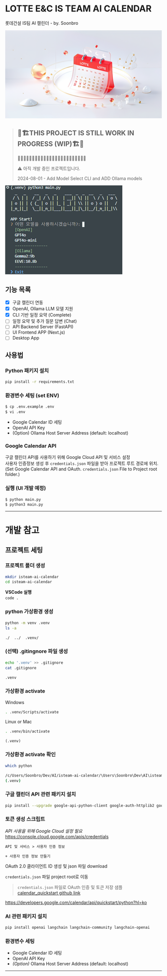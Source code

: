 # LOTTE E&C IS TEAM AI CALENDAR

롯데건설 IS팀 AI 캘린더 - by. Soonbro

![Alt text](images/isteam_ai_calendar_key_visual.png)

> ## 🚧🏗️THIS PROJECT IS STILL WORK IN PROGRESS (WIP)🏗️🚧
>
> 🚧🚧🚧🚧🚧🚧🚧🚧🚧🚧🚧🚧🚧🚧🚧🚧🚧🚧🚧🚧🚧🚧🚧🚧
>
> ⚠️ 아직 개발 중인 프로젝트입니다.
>
> 2024-08-01 - Add Model Select CLI and ADD Ollama models

![Alt text](images/image.png)

## 기능 목록

- [x] 구글 캘린더 연동
- [x] OpenAI, Ollama LLM 모델 지원
- [x] CLI 기반 일정 요약 (Complete)
- [ ] 일정 요약 및 추가 질문 답변 (Chat)
- [ ] API Backend Server (FastAPI)
- [ ] UI Frontend APP (Next.js)
- [ ] Desktop App

## 사용법

### Python 패키지 설치

```bash
pip install -r requirements.txt
```

### 환경변수 세팅 (set ENV)

```bash
$ cp .env.example .env
$ vi .env
```

- Google Calendar ID 세팅
- OpenAI API Key
- (Option) Ollama Host Server Address (default: localhost)

### Google Calendar API

구글 캘린더 API를 사용하기 위해 Google Cloud API 및 서비스 설정  
사용자 인증정보 생성 후 `credentials.json` 파일을 받아 프로젝트 루트 경로에 위치.  
(Set Google Calendar API and OAuth. `credentials.json` File to Project root folder.)

### 실행 (UI 개발 예정)

```
$ python main.py
$ python3 main.py
```

---

# 개발 참고

## 프로젝트 세팅

### 프로젝트 폴더 생성

```bash
mkdir isteam-ai-calendar
cd isteam-ai-calendar
```

**VSCode 실행**  
`code .`

### python 가상환경 생성

```bash
python -m venv .venv
ls -a
```

`./  ../  .venv/`

### (선택) .gitingnore 파일 생성

```bash
echo '.venv' >> .gitignore
cat .gitignore
```

`.venv`

### 가상환경 activate

Windows

```bash
. .venv/Scripts/activate
```

Linux or Mac

```bash
. .venv/bin/activate
```

`(.venv)`

### 가상환경 activate 확인

```bash
which python
```

```bash
/c/Users/Soonbro/Dev/AI/isteam-ai-calendar/\Users\Soonbro\Dev\AI\isteam-ai-calendar\.venv/Scripts/python
(.venv)
```

### 구글 캘린더 API 관련 패키지 설치

```bash
pip install --upgrade google-api-python-client google-auth-httplib2 google-auth-oauthlib
```

### 토큰 생성 스크립트

_API 사용을 위해 Google Cloud 설정 필요_
https://console.cloud.google.com/apis/credentials

`API 및 서비스 > 사용자 인증 정보`

`+ 사용자 인증 정보 만들기`

OAuth 2.0 클라이언트 ID 생성 및 json 파일 download

`credentials.json` 파일 project root로 이동

> `credentials.json` 파일로 OAuth 인증 및 토큰 저장 샘플
> [calendar_quickstart github link](https://github.com/googleworkspace/python-samples/blob/master/calendar/quickstart/quickstart.py)

https://developers.google.com/calendar/api/quickstart/python?hl=ko

### AI 관련 패키지 설치

```bash
pip install openai langchain langchain-community langchain-openai
```

### 환경변수 세팅

- Google Calendar ID 세팅
- OpenAI API Key
- _(Option)_ Ollama Host Server Address (default: localhost)

---
